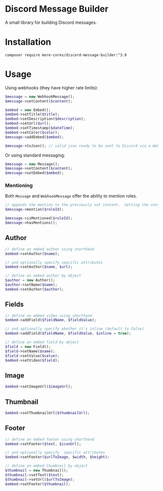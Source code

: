 # Discord Message Builder

A small library for building Discord messages.

# Installation

```
composer require more-cores/discord-message-builder:^3.0
```

# Usage

Using webhooks (they have higher rate limits):

```php
$message = new WebhookMessage();
$message->setContent($content);

$embed = new Embed();
$embed->setTitle($title);
$embed->setDescription($description);
$embed->setUrl($url);
$embed->setTimestamp($dateTime);
$embed->setColor($color);
$message->addEmbed($embed);

$message->toJson(); // valid json ready to be sent to Discord via a Webhook
```

Or using standard messaging:

```php
$message = new Message();
$message->setContent($content);
$message->setEmbed($embed);

```

### Mentioning

Both `Message` and `WebhookMessage` offer the ability to mention roles.

```php
// appends the mention to the previously set content.  Setting the content again overrides mentions
$message->mention($roleId);

$message->isMentioned($roleId);
$message->hasMentions();
```

## Author

```php
// define an embed author using shorthand
$embed->setAuthor($name);

// and optionally specify specific attributes
$embed->setAuthor($name, $url);

// define an embed author by object
$author = new Author();
$author->setName($name);
$embed->setAuthor($author);
```

## Fields

```php
// define an embed video using shorthand
$embed->addField($fieldName, $fieldValue);

// and optionally specify whether it's inline (default to false)
$embed->addField($fieldName, $fieldValue, $inline = true);

// define an embed field by object
$field = new Field();
$field->setName($name);
$field->setValue($value);
$embed->setVideo($field);
```

## Image

```php
$embed->setImageUrl($imageUrl);
```

## Thumbnail

```php
$embed->setThumbnailUrl($thumbnailUrl);
```

## Footer

```php
// define an embed footer using shorthand
$embed->setFooter($text, $iconUrl);

// and optionally specify  specific attributes
$embed->setFooter($urlToImage, $width, $height);

// define an embed thumbnail by object
$thumbnail = new Thumbnail();
$thumbnail->setText($text);
$thumbnail->setUrl($urlToImage);
$embed->setFooter($thumbnail);
```
